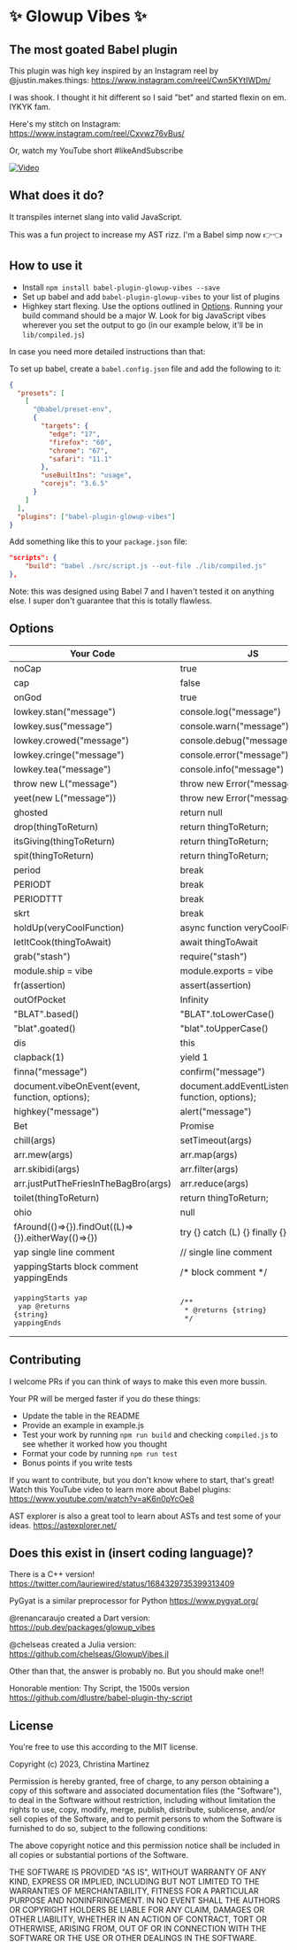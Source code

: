 # ✨ Glowup Vibes ✨

## The most goated Babel plugin

This plugin was high key inspired by an Instagram reel by @justin.makes.things: <https://www.instagram.com/reel/Cwn5KYtIWDm/>

I was shook. I thought it hit different so I said "bet" and started flexin on em. IYKYK fam.

Here's my stitch on Instagram: <https://www.instagram.com/reel/Cxvwz76vBus/>

Or, watch my YouTube short #likeAndSubscribe

[![Video](https://img.youtube.com/vi/vgcbwv_3WDU/hqdefault.jpg)](https://www.youtube.com/watch?v=vgcbwv_3WDU)

## What does it do?

It transpiles internet slang into valid JavaScript.

This was a fun project to increase my AST rizz. I'm a Babel simp now 👉👈

## How to use it

- Install `npm install babel-plugin-glowup-vibes --save`
- Set up babel and add `babel-plugin-glowup-vibes` to your list of plugins
- Highkey start flexing. Use the options outlined in [Options](#options). Running your build command should be a major W. Look for big JavaScript vibes wherever you set the output to go (in our example below, it'll be in `lib/compiled.js`)

In case you need more detailed instructions than that:

To set up babel, create a `babel.config.json` file and add the following to it:

```json
{
  "presets": [
    [
      "@babel/preset-env",
      {
        "targets": {
          "edge": "17",
          "firefox": "60",
          "chrome": "67",
          "safari": "11.1"
        },
        "useBuiltIns": "usage",
        "corejs": "3.6.5"
      }
    ]
  ],
  "plugins": ["babel-plugin-glowup-vibes"]
}
```

Add something like this to your `package.json` file:

```json
"scripts": {
    "build": "babel ./src/script.js --out-file ./lib/compiled.js"
},
```

Note: this was designed using Babel 7 and I haven't tested it on anything else. I super don't guarantee that this is totally flawless.

## Options

| Your Code                                                              | JS                                                   |
|------------------------------------------------------------------------|------------------------------------------------------|
| noCap                                                                  | true                                                 |
| cap                                                                    | false                                                |
| onGod                                                                  | true                                                 |
| lowkey.stan("message")                                                 | console.log("message")                               |
| lowkey.sus("message")                                                  | console.warn("message")                              |
| lowkey.crowed("message")                                               | console.debug("message")                             |
| lowkey.cringe("message")                                               | console.error("message")                             |
| lowkey.tea("message")                                                  | console.info("message")                              |
| throw new L("message")                                                 | throw new Error("message")                           |
| yeet(new L("message"))                                                 | throw new Error("message")                           |
| ghosted                                                                | return null                                          |
| drop(thingToReturn)                                                    | return thingToReturn;                                |
| itsGiving(thingToReturn)                                               | return thingToReturn;                                |
| spit(thingToReturn)                                                    | return thingToReturn;                                |
| period                                                                 | break                                                |
| PERIODT                                                                | break                                                |
| PERIODTTT                                                              | break                                                |
| skrt                                                                   | break                                                |
| holdUp(veryCoolFunction)                                               | async function veryCoolFunction()                    |
| letItCook(thingToAwait)                                                | await thingToAwait                                   |
| grab("stash")                                                          | require("stash")                                     |
| module.ship = vibe                                                     | module.exports = vibe                                |
| fr(assertion)                                                          | assert(assertion)                                    |
| outOfPocket                                                            | Infinity                                             |
| "BLAT".based()                                                         | "BLAT".toLowerCase()                                 |
| "blat".goated()                                                        | "blat".toUpperCase()                                 |
| dis                                                                    | this                                                 |
| clapback(1)                                                            | yield 1                                              |
| finna("message")                                                       | confirm("message")                                   |
| document.vibeOnEvent(event, function, options);                        | document.addEventListener(event, function, options); |
| highkey("message")                                                     | alert("message")                                     |
| Bet                                                                    | Promise                                              |
| chill(args)                                                            | setTimeout(args)                                     |
| arr.mew(args)                                                          | arr.map(args)                                        |
| arr.skibidi(args)                                                      | arr.filter(args)                                     |
| arr.justPutTheFriesInTheBagBro(args)                                   | arr.reduce(args)                                     |
| toilet(thingToReturn)                                                  | return thingToReturn;                                |
| ohio                                                                   | null                                                 |
| fAround(()=>{}).findOut((L)=>{}).eitherWay(()=>{})                     | try {} catch (L) {} finally {}                       |
| yap single line comment                                                | // single line comment                               |
| yappingStarts block comment yappingEnds                                | /* block comment */                                  |
| <pre>yappingStarts yap<br>  yap @returns {string}<br>yappingEnds</pre> | <pre>/**<br> * @returns {string}<br> */</pre>        |

## Contributing

I welcome PRs if you can think of ways to make this even more bussin.

Your PR will be merged faster if you do these things:

- Update the table in the README
- Provide an example in example.js
- Test your work by running `npm run build` and checking `compiled.js` to see whether it worked how you thought
- Format your code by running `npm run test`
- Bonus points if you write tests

If you want to contribute, but you don't know where to start, that's great! Watch this YouTube video to learn more about Babel plugins: <https://www.youtube.com/watch?v=aK6n0pYcOe8>

AST explorer is also a great tool to learn about ASTs and test some of your ideas. <https://astexplorer.net/>

## Does this exist in (insert coding language)?

There is a C++ version! <https://twitter.com/lauriewired/status/1684329735399313409>

PyGyat is a similar preprocessor for Python <https://www.pygyat.org/>

@renancaraujo created a Dart version: <https://pub.dev/packages/glowup_vibes>

@chelseas created a Julia version: <https://github.com/chelseas/GlowupVibes.jl>

Other than that, the answer is probably no. But you should make one!!

Honorable mention: Thy Script, the 1500s version <https://github.com/dlustre/babel-plugin-thy-script>

## License

You're free to use this according to the MIT license.

Copyright (c) 2023, Christina Martinez

Permission is hereby granted, free of charge, to any person obtaining a copy
of this software and associated documentation files (the "Software"), to deal
in the Software without restriction, including without limitation the rights
to use, copy, modify, merge, publish, distribute, sublicense, and/or sell
copies of the Software, and to permit persons to whom the Software is
furnished to do so, subject to the following conditions:

The above copyright notice and this permission notice shall be included in all
copies or substantial portions of the Software.

THE SOFTWARE IS PROVIDED "AS IS", WITHOUT WARRANTY OF ANY KIND, EXPRESS OR
IMPLIED, INCLUDING BUT NOT LIMITED TO THE WARRANTIES OF MERCHANTABILITY,
FITNESS FOR A PARTICULAR PURPOSE AND NONINFRINGEMENT. IN NO EVENT SHALL THE
AUTHORS OR COPYRIGHT HOLDERS BE LIABLE FOR ANY CLAIM, DAMAGES OR OTHER
LIABILITY, WHETHER IN AN ACTION OF CONTRACT, TORT OR OTHERWISE, ARISING FROM,
OUT OF OR IN CONNECTION WITH THE SOFTWARE OR THE USE OR OTHER DEALINGS IN THE
SOFTWARE.
